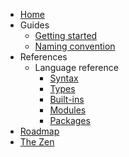 - [Home](/)
- Guides
  - [Getting started](/guides/getting-started.md)
  - [Naming convention](/guides/naming-convention.md)
- References
  - Language reference
    - [Syntax](/references/language-reference/syntax.md)
    - [Types](/references/language-reference/types.md)
    - [Built-ins](/references/language-reference/built-ins.md)
    - [Modules](/references/language-reference/modules.md)
    - [Packages](/references/language-reference/packages.md)
- [Roadmap](/roadmap.md)
- [The Zen](/the-zen.md)
